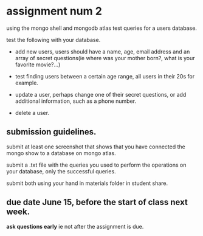 # assignment num 2

using the mongo shell and mongodb atlas test queries for a users database.

test the following with your database.

- add new users, users should have a name, age, email
address and an array of secret questions(ie where was your mother born?, what is
your favorite movie?...)

- test finding users between a certain age range, all users
in their 20s for example.

- update a user, perhaps change one of their secret questions, or add additional
  information, such as a phone number.

- delete a user.

## submission guidelines.

submit at least one screenshot that shows that you have connected the mongo show
to a database on mongo atlas.

submit a .txt file with the queries you used to perform the operations on your
database, only the successful queries.

submit both using your hand in materials folder in student share.

## due date June 15, before the start of class next week.

**ask questions early** ie not after the assignment is due.
